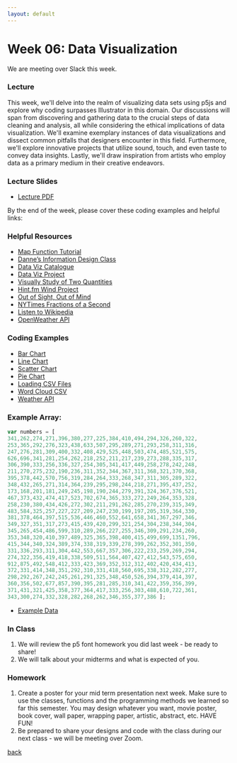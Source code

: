 ```yaml
---
layout: default
---
```


# Week 06: Data Visualization

We are meeting over Slack this week.

### Lecture
This week, we'll delve into the realm of visualizing data sets using p5js and explore why coding surpasses Illustrator in this domain. Our discussions will span from discovering and gathering data to the crucial steps of data cleaning and analysis, all while considering the ethical implications of data visualization. We'll examine exemplary instances of data visualizations and dissect common pitfalls that designers encounter in this field. Furthermore, we'll explore innovative projects that utilize sound, touch, and even taste to convey data insights. Lastly, we'll draw inspiration from artists who employ data as a primary medium in their creative endeavors.

### Lecture Slides
- [Lecture PDF](https://teaching-files.s3.us-east-2.amazonaws.com/creativecoding/lectures/creativecoding_week06.pdf)

By the end of the week, please cover these coding examples and helpful links:

### Helpful Resources
- [Map Function Tutorial](https://www.youtube.com/watch?v=nicMAoW6u1g)
- [Danne’s Information Design Class](http://infodesign.dannewoo.com/)
- [Data Viz Catalogue](https://datavizcatalogue.com/)
- [Data Viz Project](https://datavizproject.com/)
- [Visually Study of Two Quantities](https://en.rockcontent.com/blog/45-ways-to-communicate-two-quantities/)
- [Hint.fm Wind Project](http://hint.fm/wind/)
- [Out of Sight, Out of Mind](http://drones.pitchinteractive.com/)
- [NYTimes Fractions of a Second](https://archive.nytimes.com/www.nytimes.com/interactive/2010/02/26/sports/olympics/20100226-olysymphony.html)
- [Listen to Wikipedia](http://listen.hatnote.com/)
- [OpenWeather API](https://openweathermap.org/)


### Coding Examples
- [Bar Chart](https://editor.p5js.org/dannewoo/sketches/IuR_t73pN)
- [Line Chart](https://editor.p5js.org/dannewoo/sketches/ZgYNAQCoFd)
- [Scatter Chart](https://editor.p5js.org/dannewoo/sketches/SZHw8ONWB)
- [Pie Chart](https://editor.p5js.org/dannewoo/sketches/_Y_EG3bw2)
- [Loading CSV Files](https://editor.p5js.org/dannewoo/sketches/eBE6Ao1xC)
- [Word Cloud CSV](https://editor.p5js.org/dannewoo/sketches/PVorTDsAB)
- [Weather API](https://editor.p5js.org/dannewoo/sketches/kSl-or1Hk)

### Example Array:
```javascript
var numbers = [
341,262,274,271,396,380,277,225,384,410,494,294,326,260,322,
253,365,292,276,323,438,633,507,295,289,271,293,258,311,316,
247,276,281,309,400,332,408,429,525,448,503,474,485,521,575,
626,696,341,281,254,262,218,252,211,217,239,273,288,335,317,
306,390,333,256,336,327,254,305,341,417,449,258,278,242,248,
211,270,275,232,190,236,311,352,344,367,311,368,321,370,368,
395,378,442,570,756,319,284,264,333,268,347,311,305,289,322,
348,432,265,271,314,364,239,295,298,244,218,271,395,437,252,
173,168,201,181,249,245,198,190,244,279,391,324,367,376,521,
467,373,432,474,417,523,702,674,365,333,272,249,264,353,328,
258,230,380,434,426,272,302,211,291,262,285,270,239,315,349,
483,584,325,257,227,227,209,247,230,199,197,205,319,364,330,
381,378,464,397,515,536,446,460,552,641,658,341,367,297,346,
349,327,351,317,273,415,439,420,299,321,254,304,238,344,304,
345,265,454,486,599,310,289,266,227,255,346,309,291,234,260,
353,348,320,410,397,489,325,365,398,400,415,499,699,1351,796,
415,344,340,324,389,374,338,319,339,278,399,262,352,301,350,
331,336,293,311,304,442,553,667,357,306,222,233,259,269,294,
274,322,356,419,418,338,509,511,564,407,427,412,543,575,650,
912,875,492,548,412,333,423,369,352,312,312,402,420,434,413,
372,331,414,348,351,292,310,331,418,560,695,338,312,282,277,
298,292,267,242,245,261,291,325,348,450,526,394,379,414,397,
360,356,502,677,857,390,395,281,285,310,341,422,359,356,399,
371,431,321,425,358,377,364,417,333,256,303,488,610,722,361,
343,300,274,332,328,282,268,262,346,355,377,386 ];
```
- [Example Data](https://teaching-files.s3.us-east-2.amazonaws.com/creativecoding/lectures/data_example_data.zip)

### In Class
1. We will review the p5 font homework you did last week - be ready to share!
2. We will talk about your midterms and what is expected of you.

### Homework
1. Create a poster for your mid term presentation next week. Make sure to use the classes, functions and the programming methods we learned so far this semester. You may design whatever you want, movie poster, book cover, wall paper, wrapping paper, artistic, abstract, etc. HAVE FUN!
2. Be prepared to share your designs and code with the class during our next class - we will be meeting over Zoom.

[back](./)
